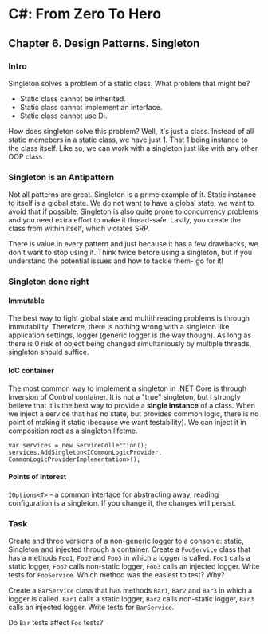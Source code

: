 # C#: From Zero To Hero

## Chapter 6. Design Patterns. Singleton

### Intro

Singleton solves a problem of a static class. What problem that might be? 
- Static class cannot be inherited.
- Static class cannot implement an interface.
- Static class cannot use DI.

How does singleton solve this problem? Well, it's just a class.
Instead of all static memebers in a static class, we have just 1. That 1 being instance to the class itself.
Like so, we can work with a singleton just like with any other OOP class.

### Singleton is an Antipattern

Not all patterns are great. Singleton is a prime example of it. Static instance to itself is a global state.
We do not want to have a global state, we want to avoid that if possible.
Singleton is also quite prone to concurrency problems and you need extra effort to make it thread-safe.
Lastly, you create the class from within itself, which violates SRP.

There is value in every pattern and just because it has a few drawbacks, we don't want to stop using it.
Think twice before using a singleton, but if you understand the potential issues and how to tackle them- go for it!

### Singleton done right

#### Immutable

The best way to fight global state and multithreading problems is through immutability. Therefore, there is nothing wrong
with a singleton like application settings, logger (generic logger is the way though).
As long as there is 0 risk of object being changed simultaniously by multiple threads, singleton should suffice.

#### IoC container

The most common way to implement a singleton in .NET Core is through Inversion of Control container. It is not a "true" singleton,
but I strongly believe that it is the best way to provide a **single instance** of a class.
When we inject a service that has no state, but provides common logic, there is no point of making it static (because we want testability).
We can inject it in composition root as a singleton lifetme.

```
var services = new ServiceCollection();
services.AddSingleton<ICommonLogicProvider, CommonLogicProviderImplementation>();
```

#### Points of interest

`IOptions<T>` - a common interface for abstracting away, reading configuration is a singleton. If you change it, the changes will persist.

### Task

Create and three versions of a non-generic logger to a consonle: static, Singleton and injected through a container.
Create a `FooService` class that has a methods `Foo1`, `Foo2` and `Foo3` in which a logger is called.
`Foo1` calls a static logger,
`Foo2` calls non-static logger,
`Foo3` calls an injected logger.
Write tests for `FooService`.
Which method was the easiest to test?
Why?

Create a `BarService` class that has methods `Bar1`, `Bar2` and `Bar3` in which a logger is called.
`Bar1` calls a static logger,
`Bar2` calls non-static logger,
`Bar3` calls an injected logger.
Write tests for `BarService`.

Do `Bar` tests affect `Foo` tests?